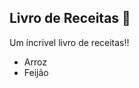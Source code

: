 

## Livro de Receitas :meat_on_bone:



Um íncrivel livro de receitas!!





- Arroz
- Feijão





